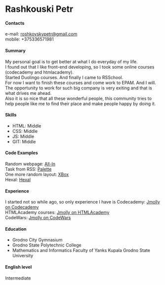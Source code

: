 # Rashkouski Petr

#### Contacts
e-mail: roshkovskypetr@gmail.com  
mobile: +375336571981

#### Summary
My personal goal is to get better at what I do everyday of my life.  
I found out that I like front-end developing, so I took some online courses (codecademy and htmlacademy).  
Started Duolingo courses. And finally I came to RSSchool.  
For now I want to finish these courses and come work to EPAM. And I will.  
The opportunity to work for such big company is very exiting and that is what drives me ahead.  
Also it is so nice that all these wonderful people, this community tries to help people like me to find their place and make people happy by doing it.

#### Skills
* HTML: Middle
* CSS: Middle
* JS: Middle
* GIT: Middle

#### Code Examples
Random webpage: [All-In](https://github.com/Jmolly/All-In)  
Task from RSS: [Palette](https://jmolly.github.io/palette/)  
One more random layout: [XBox](https://jmolly.github.io/Xbox-one/)  
Hexal: [Hexal](https://jmolly.github.io/hexal/)

#### Experience
I started not so while ago, so only experience I have is Codecademy:
[Jmolly on Codecademy](https://www.codecademy.com/jmolly)  
HTMLAcademy courses:
[Jmolly on HTMLAcademy](https://htmlacademy.ru/profile/id851797)  
CodeWars:
[Jmolly on CodeWars](https://www.codewars.com/users/Jmolly)

#### Education
* Grodno City Gymnasium
* Grodno State Polytechnic College
* Mathematics and Informatics Faculty of Yanks Kupala Grodno State University 

#### English level
Intermediate